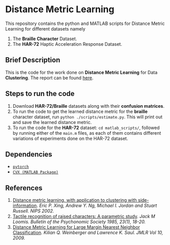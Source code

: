 # Distance Metric Learning 
This repository contains the python and MATLAB scripts for Distance Metric Learning for different datasets namely
1. The **Braille Character** Dataset.
2. The **HAR-72** Haptic Acceleration Response Dataset.
## Brief Description
This is the code for the work done on **Distance **Metric** Learning** for Data **Clustering**. The report can be found [here](https://meghbhalerao.github.io/pdfs/Megh-Bhalerao-IITB-Internship-Report.pdf). 
## Steps to run the code
1. Download **HAR-72/Braille** datasets along with their **confusion matrices**. 
2. To run the code to get the learned distance metric for the **braille** character dataset, run `python ./scripts/estimate.py`. This will print out and save the learned distance metric.
3. To run the code for the **HAR-72** dataset: `cd matlab_scripts/`, followed by running either of the `main.m` files, as each of them contains different variations of experiments done on the HAR-72 dataset. 
## Dependencies
- [`pytorch`](https://pytorch.org)
- [`CVX (MATLAB Package)`](http://cvxr.com/cvx/)
## References
1. [Distance metric learning, with application to clustering with side-information](https://ai.stanford.edu/~ang/papers/nips02-metric.pdf). _Eric P. Xing, Andrew Y. Ng, Michael I. Jordan and Stuart Russell. NIPS 2002._ 
2. [Tactile recognition of raised characters: A parametric study](https://link.springer.com/article/10.3758/BF03329767). _Jack M Loomis. Bulletin of the Psychonomic Society 1985, 23(1), 18-20._ 
3. [Distance Metric Learning for Large Margin Nearest Neighbor Classification](https://www.jmlr.org/papers/volume10/weinberger09a/weinberger09a.pdf). _Kilian Q. Weinberger and Lawrence K. Saul. JMLR Vol 10, 2009._ 
